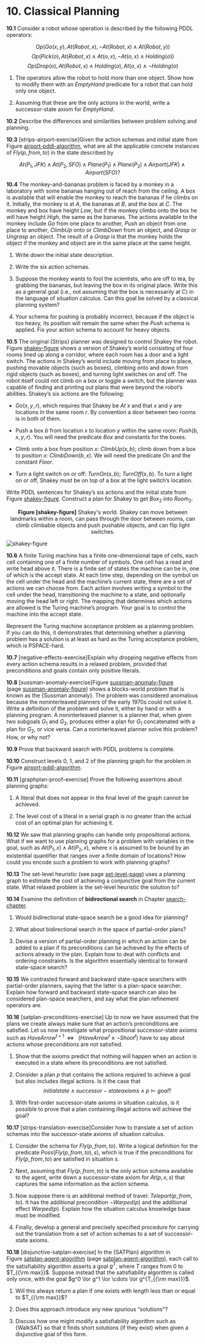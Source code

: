 
# 10. Classical Planning  

**10.1** Consider a robot whose operation is described by the following PDDL
operators:

$$
Op({Go(x,y)},{At(Robot,x)},{\lnot At(Robot,x) \land At(Robot,y)})
$$
$$
Op({Pick(o)},{At(Robot,x)\land At(o,x)},{\lnot At(o,x) \land Holding(o)})
$$
$$
Op({Drop(o)},{At(Robot,x)\land Holding(o)},{At(o,x) \land \lnot Holding(o)}
$$

1.  The operators allow the robot to hold more than one object. Show how
    to modify them with an $EmptyHand$ predicate for a robot that can
    hold only one object.

2.  Assuming that these are the only actions in the world, write a
    successor-state axiom for $EmptyHand$.

**10.2** Describe the differences and similarities between problem solving and
planning.

**10.3** \[strips-airport-exercise\]Given the action schemas and initial state
from Figure [airport-pddl-algorithm](#/), what are all the
applicable concrete instances of ${Fly}(p,{from},{to})$ in the
state described by

$$
At(P_1,JFK) \land At(P_2,SFO) \land Plane(P_1) \land Plane(P_2) \land Airport(JFK) \land Airport(SFO)?
$$

**10.4** The monkey-and-bananas problem is faced by a monkey in a laboratory with
some bananas hanging out of reach from the ceiling. A box is available
that will enable the monkey to reach the bananas if he climbs on it.
Initially, the monkey is at $A$, the bananas at $B$, and the box at $C$.
The monkey and box have height ${Low}$, but if the monkey climbs onto
the box he will have height ${High}$, the same as the bananas. The
actions available to the monkey include ${Go}$ from one place to
another, ${Push}$ an object from one place to another, ${ClimbUp}$
onto or ${ClimbDown}$ from an object, and ${Grasp}$ or ${Ungrasp}$
an object. The result of a ${Grasp}$ is that the monkey holds the
object if the monkey and object are in the same place at the same
height.

1.  Write down the initial state description.

2.  Write the six action schemas.

3.  Suppose the monkey wants to fool the scientists, who are off to tea,
    by grabbing the bananas, but leaving the box in its original place.
    Write this as a general goal (i.e., not assuming that the box is
    necessarily at C) in the language of situation calculus. Can this
    goal be solved by a classical planning system?

4.  Your schema for pushing is probably incorrect, because if the object
    is too heavy, its position will remain the same when the ${Push}$
    schema is applied. Fix your action schema to account for
    heavy objects.

**10.5** The original {Strips} planner was designed to control Shakey the robot.
Figure [shakey-figure](#shakey-figure) shows a version of Shakey’s world
consisting of four rooms lined up along a corridor, where each room has
a door and a light switch. The actions in Shakey’s world include moving from place to place,
pushing movable objects (such as boxes), climbing onto and down from
rigid objects (such as boxes), and turning light switches on and off.
The robot itself could not climb on a box or toggle a switch, but the
planner was capable of finding and printing out plans that were beyond
the robot’s abilities. Shakey’s six actions are the following:

-   ${Go}(x,y,r)$, which requires that Shakey be ${At}$ $x$ and that
    $x$ and $y$ are locations ${In}$ the same room $r$. By convention
    a door between two rooms is in both of them.

-   Push a box $b$ from location $x$ to location $y$ within the same
    room: ${Push}(b,x,y,r)$. You will need the predicate ${Box}$ and
    constants for the boxes.

-   Climb onto a box from position $x$: ${ClimbUp}(x, b)$; climb down
    from a box to position $x$: ${ClimbDown}(b, x)$. We will need the
    predicate ${On}$ and the constant ${Floor}$.

-   Turn a light switch on or off: ${TurnOn}(s,b)$;
    ${TurnOff}(s,b)$. To turn a light on or off, Shakey must be on top
    of a box at the light switch’s location.

Write PDDL sentences for Shakey’s six actions and the initial state from
Figure [shakey-figure](#shakey-figure). Construct a plan for Shakey to
get ${Box}{}_2$ into ${Room}{}_2$.

<center>
<b id="shakey-figure">Figure [shakey-figure]</b> Shakey's world. Shakey can move between landmarks within a room, can pass through the door between rooms, can climb climbable objects and push pushable objects, and can flip light switches.
</center>

![shakey-figure](https://cdn.rawgit.com/Nalinc/aima-exercises/notebooks/Jupyter%20notebook/figures/shakey2.svg)

**10.6** A finite Turing machine has a finite one-dimensional tape of cells, each
cell containing one of a finite number of symbols. One cell has a read
and write head above it. There is a finite set of states the machine can
be in, one of which is the accept state. At each time step, depending on
the symbol on the cell under the head and the machine’s current state,
there are a set of actions we can choose from. Each action involves
writing a symbol to the cell under the head, transitioning the machine
to a state, and optionally moving the head left or right. The mapping
that determines which actions are allowed is the Turing machine’s
program. Your goal is to control the machine into the accept state.

Represent the Turing machine acceptance problem as a planning problem.
If you can do this, it demonstrates that determining whether a planning
problem has a solution is at least as hard as the Turing acceptance
problem, which is PSPACE-hard.

**10.7** \[negative-effects-exercise\]Explain why dropping negative effects from
every action schema results in a relaxed problem, provided that
preconditions and goals contain only positive literals.

**10.8** \[sussman-anomaly-exercise\]Figure [sussman-anomaly-figure](#/)
(page [sussman-anomaly-figure](#/)) shows a blocks-world problem that is known as the {Sussman anomaly}.
The problem was considered anomalous because the noninterleaved planners
of the early 1970s could not solve it. Write a definition of the problem
and solve it, either by hand or with a planning program. A
noninterleaved planner is a planner that, when given two subgoals
$G_{1}$ and $G_{2}$, produces either a plan for $G_{1}$ concatenated
with a plan for $G_{2}$, or vice versa. Can a noninterleaved planner
solve this problem? How, or why not?

**10.9** Prove that backward search with PDDL problems is complete.

**10.10** Construct levels 0, 1, and 2 of the planning graph for the problem in
Figure [airport-pddl-algorithm](#/).

**10.11** \[graphplan-proof-exercise\] Prove the following assertions about
planning graphs:

1.  A literal that does not appear in the final level of the graph
    cannot be achieved.

2.  The level cost of a literal in a serial graph is no greater than the
    actual cost of an optimal plan for achieving it.

**10.12** We saw that planning graphs can handle only propositional actions. What
if we want to use planning graphs for a problem with variables in the
goal, such as ${At}(P_{1}, x) 
    \land {At}(P_{2}, x)$, where $x$ is assumed to be bound by an
existential quantifier that ranges over a finite domain of locations?
How could you encode such a problem to work with planning graphs?

**10.13** The set-level heuristic (see page [set-level-page](#/)) uses a planning graph
to estimate the cost of achieving a conjunctive goal from the current
state. What relaxed problem is the set-level heuristic the solution to?

**10.14** Examine the definition of **bidirectional
search** in Chapter [search-chapter](#/).

1.  Would bidirectional state-space search be a good idea for planning?

2.  What about bidirectional search in the space of partial-order plans?

3.  Devise a version of partial-order planning in which an action can be
    added to a plan if its preconditions can be achieved by the effects
    of actions already in the plan. Explain how to deal with conflicts
    and ordering constraints. Is the algorithm essentially identical to
    forward state-space search?

**10.15** We contrasted forward and backward state-space searchers with
partial-order planners, saying that the latter is a plan-space searcher.
Explain how forward and backward state-space search can also be
considered plan-space searchers, and say what the plan refinement
operators are.

**10.16** \[satplan-preconditions-exercise\] Up to now we have assumed that the
plans we create always make sure that an action’s preconditions are
satisfied. Let us now investigate what propositional successor-state
axioms such as ${HaveArrow}^{t+1} {\;\;{\Leftrightarrow}\;\;}{}$
$({HaveArrow}^t
\land \lnot {Shoot}^t)$ have to say about actions whose preconditions
are not satisfied.

1.  Show that the axioms predict that nothing will happen when an action
    is executed in a state where its preconditions are not satisfied.

2.  Consider a plan $p$ that contains the actions required to achieve a
    goal but also includes illegal actions. Is it the case that
$$
initial state \land successor-state axioms \land
p {\models} goal ?
$$

3.  With first-order successor-state axioms in situation calculus, is it
    possible to prove that a plan containing illegal actions will
    achieve the goal?

**10.17** \[strips-translation-exercise\]Consider how to translate a set of action
schemas into the successor-state axioms of situation calculus.

1.  Consider the schema for ${Fly}(p,{from},{to})$. Write a
    logical definition for the predicate
    ${Poss}({Fly}(p,{from},{to}),s)$, which is true if the
    preconditions for ${Fly}(p,{from},{to})$ are satisfied in
    situation $s$.

2.  Next, assuming that ${Fly}(p,{from},{to})$ is the only action
    schema available to the agent, write down a successor-state axiom
    for ${At}(p,x,s)$ that captures the same information as the
    action schema.

3.  Now suppose there is an additional method of travel:
    ${Teleport}(p,{from},{to})$. It has the additional
    precondition $\lnot {Warped}(p)$ and the additional effect
    ${Warped}(p)$. Explain how the situation calculus knowledge base
    must be modified.

4.  Finally, develop a general and precisely specified procedure for
    carrying out the translation from a set of action schemas to a set
    of successor-state axioms.

**10.18** \[disjunctive-satplan-exercise\] In the {SATPlan} algorithm in
Figure [satplan-agent-algorithm](#/) (page [satplan-agent-algorithm](#/)),
each call to the satisfiability algorithm asserts a goal $g^T$, where
$T$ ranges from 0 to $T_{{\rm max}}$. Suppose instead that the
satisfiability algorithm is called only once, with the goal
$g^0 \lor g^1 \lor \cdots \lor g^{T_{{\rm max}}}$.

1.  Will this always return a plan if one exists with length less than
    or equal to $T_{{\rm max}}$?

2.  Does this approach introduce any new spurious “solutions”?

3.  Discuss how one might modify a satisfiability algorithm such as {WalkSAT} so
    that it finds short solutions (if they exist) when given a
    disjunctive goal of this form.

